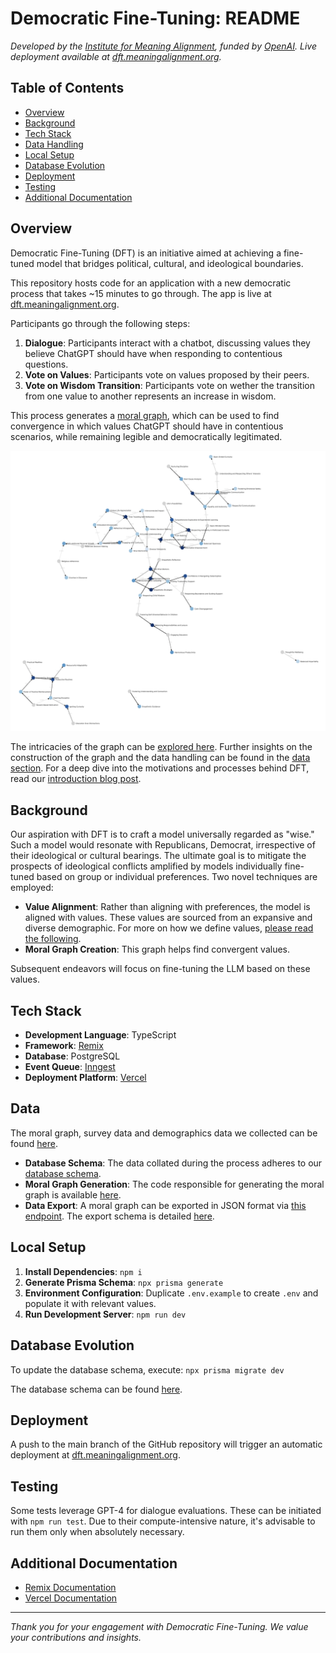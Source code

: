# Democratic Fine-Tuning: README

*Developed by the [Institute for Meaning Alignment](https://www.meaningalignment.org/), funded by [OpenAI](https://openai.com/blog/democratic-inputs-to-ai). Live deployment available at [dft.meaningalignment.org](https://dft.meaningalignment.org).*

## Table of Contents

- [Overview](#overview)
- [Background](#background)
- [Tech Stack](#tech-stack)
- [Data Handling](#data-handling)
- [Local Setup](#local-setup)
- [Database Evolution](#database-evolution)
- [Deployment](#deployment)
- [Testing](#testing)
- [Additional Documentation](#additional-documentation)

## Overview

Democratic Fine-Tuning (DFT) is an initiative aimed at achieving a fine-tuned model that bridges political, cultural, and ideological boundaries. 

This repository hosts code for an application with a new democratic process that takes ~15 minutes to go through. The app is live at [dft.meaningalignment.org](https://dft.meaningalignment.org). 

Participants go through the following steps:

1. **Dialogue**: Participants interact with a chatbot, discussing values they believe ChatGPT should have when responding to contentious questions.
2. **Vote on Values**: Participants vote on values proposed by their peers.
3. **Vote on Wisdom Transition**: Participants vote on wether the transition from one value to another represents an increase in wisdom.

This process generates a [moral graph](https://dft.meaningalignment.org/data/edges), which can be used to find convergence in which values ChatGPT should have in contentious scenarios, while remaining legible and democratically legitimated.

![Moral Graph](./graph.png)

The intricacies of the graph can be [explored here](https://dft.meaningalignment.org/data/edges). Further insights on the construction of the graph and the data handling can be found in the [data section](#data). For a deep dive into the motivations and processes behind DFT, read our [introduction blog post](https://meaningalignment.substack.com/p/introducing-democratic-fine-tuning).

## Background

Our aspiration with DFT is to craft a model universally regarded as "wise." Such a model would resonate with Republicans, Democrat, irrespective of their ideological or cultural bearings. The ultimate goal is to mitigate the prospects of ideological conflicts amplified by models individually fine-tuned based on group or individual preferences. Two novel techniques are employed:

- **Value Alignment**: Rather than aligning with preferences, the model is aligned with values. These values are sourced from an expansive and diverse demographic. For more on how we define values, [please read the following](https://textbook.sfsd.io/2/making-values-concrete).
- **Moral Graph Creation**: This graph helps find convergent values.

Subsequent endeavors will focus on fine-tuning the LLM based on these values.

## Tech Stack

- **Development Language**: TypeScript
- **Framework**: [Remix](https://remix.run)
- **Database**: PostgreSQL
- **Event Queue**: [Inngest](https://inngest.com)
- **Deployment Platform**: [Vercel](https://vercel.com)

## Data

The moral graph, survey data and demographics data we collected can be found [here](./data/).

- **Database Schema**: The data collated during the process adheres to our [database schema](./schema.prisma).
- **Moral Graph Generation**: The code responsible for generating the moral graph is available [here](./app/values-tools/generate-moral-graph.ts).
- **Data Export**: A moral graph can be exported in JSON format via [this endpoint](http://dft.meaningalignment.org/data/edges.json). The export schema is detailed [here](./app/values-tools/moral-graph-summary.ts).

## Local Setup

1. **Install Dependencies**: `npm i`
2. **Generate Prisma Schema**: `npx prisma generate`
3. **Environment Configuration**: Duplicate `.env.example` to create `.env` and populate it with relevant values.
4. **Run Development Server**: `npm run dev`

## Database Evolution

To update the database schema, execute: `npx prisma migrate dev`

The database schema can be found [here](./schema.prisma).

## Deployment

A push to the main branch of the GitHub repository will trigger an automatic deployment at [dft.meaningalignment.org](https://dft.meaningalignment.org).

## Testing

Some tests leverage GPT-4 for dialogue evaluations. These can be initiated with `npm run test`. Due to their compute-intensive nature, it's advisable to run them only when absolutely necessary.

## Additional Documentation

- [Remix Documentation](https://remix.run/docs)
- [Vercel Documentation](https://vercel.com/docs)

---

*Thank you for your engagement with Democratic Fine-Tuning. We value your contributions and insights.*
